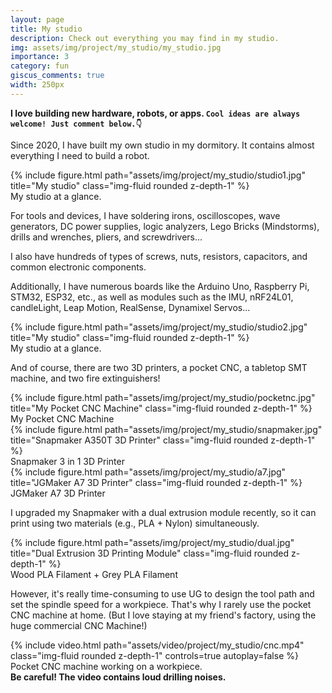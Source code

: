 ```yaml
---
layout: page
title: My studio
description: Check out everything you may find in my studio. 
img: assets/img/project/my_studio/my_studio.jpg
importance: 3
category: fun
giscus_comments: true
width: 250px
---
```


<strong>I love building new hardware, robots, or apps. `Cool ideas are always welcome! Just comment below.👇`</strong>

Since 2020, I have built my own studio in my dormitory. It contains almost everything I need to build a robot.

<div class="row">
    <div class="col-sm mt-3 mt-md-0">
        {% include figure.html path="assets/img/project/my_studio/studio1.jpg" title="My studio" class="img-fluid rounded z-depth-1" %}
        <div class="caption">
            My studio at a glance.
        </div>
    </div>
</div>

For tools and devices, I have soldering irons, oscilloscopes, wave generators, DC power supplies, logic analyzers, Lego Bricks (Mindstorms), drills and wrenches, pliers, and screwdrivers...

I also have hundreds of types of screws, nuts, resistors, capacitors, and common electronic components.

Additionally, I have numerous boards like the Arduino Uno, Raspberry Pi, STM32, ESP32, etc., as well as modules such as the IMU, nRF24L01, candleLight, Leap Motion, RealSense, Dynamixel Servos...
<div class="row">
    <div class="col-sm mt-3 mt-md-0">
        {% include figure.html path="assets/img/project/my_studio/studio2.jpg" title="My studio" class="img-fluid rounded z-depth-1" %}
        <div class="caption">
            My studio at a glance.
        </div>
    </div>
</div>

And of course, there are two 3D printers, a pocket CNC, a tabletop SMT machine, and two fire extinguishers!

<div class="row">
    <div class="col-sm mt-3 mt-md-0">
        {% include figure.html path="assets/img/project/my_studio/pocketnc.jpg" title="My Pocket CNC Machine" class="img-fluid rounded z-depth-1" %}
        <div class="caption">
            My Pocket CNC Machine
        </div>
    </div>
    <div class="col-sm mt-3 mt-md-0">
        {% include figure.html path="assets/img/project/my_studio/snapmaker.jpg" title="Snapmaker A350T 3D Printer" class="img-fluid rounded z-depth-1" %}
        <div class="caption">
            Snapmaker 3 in 1 3D Printer
        </div>
    </div>
    <div class="col-sm mt-3 mt-md-0">
        {% include figure.html path="assets/img/project/my_studio/a7.jpg" title="JGMaker A7 3D Printer" class="img-fluid rounded z-depth-1" %}
        <div class="caption">
            JGMaker A7 3D Printer
        </div>
    </div>
</div>

I upgraded my Snapmaker with a dual extrusion module recently, so it can print using two materials (e.g., PLA + Nylon) simultaneously.

<div class="row">
    <div class="col-sm mt-3 mt-md-0">
        {% include figure.html path="assets/img/project/my_studio/dual.jpg" title="Dual Extrusion 3D Printing Module" class="img-fluid rounded z-depth-1" %}
        <div class="caption">
            Wood PLA Filament + Grey PLA Filament
        </div>
    </div>
</div>

However, it's really time-consuming to use UG to design the tool path and set the spindle speed for a workpiece. That's why I rarely use the pocket CNC machine at home. (But I love staying at my friend's factory, using the huge commercial CNC Machine!)

<div class="row mt-3">
    <div class="col-sm mt-3 mt-md-0">
        {% include video.html path="assets/video/project/my_studio/cnc.mp4" class="img-fluid rounded z-depth-1" controls=true autoplay=false %}
        <div class="caption">
            Pocket CNC machine working on a workpiece.
            <br>
            <strong>Be careful! The video contains loud drilling noises.</strong>
        </div>
    </div>
</div>